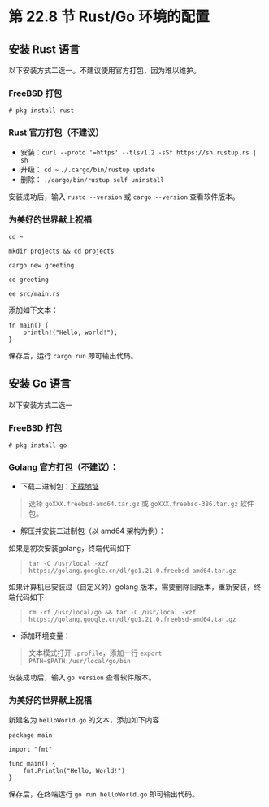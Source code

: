# 第 22.8 节 Rust/Go 环境的配置

## 安装 Rust 语言

以下安装方式二选一。不建议使用官方打包，因为难以维护。

### FreeBSD 打包

`# pkg install rust`

### Rust 官方打包（不建议）

- 安装：`curl --proto '=https' --tlsv1.2 -sSf https://sh.rustup.rs | sh`
- 升级： `cd ~` `./.cargo/bin/rustup update`
- 删除： `./cargo/bin/rustup self uninstall`

安装成功后，输入 `rustc --version` 或 `cargo --version` 查看软件版本。

### 为美好的世界献上祝福

`cd ~`

`mkdir projects && cd projects`

`cargo new greeting`

`cd greeting`

`ee src/main.rs`

添加如下文本：

```
fn main() {
    println!("Hello, world!");
}
```

保存后，运行 `cargo run` 即可输出代码。

## 安装 Go 语言

以下安装方式二选一

### FreeBSD 打包

`# pkg install go`

### Golang 官方打包（不建议）：

- 下载二进制包：[下载地址](https://golang.google.cn/dl/)

> 选择 `goXXX.freebsd-amd64.tar.gz` 或 `goXXX.freebsd-386.tar.gz` 软件包。

- 解压并安装二进制包（以 amd64 架构为例）：

如果是初次安装golang，终端代码如下

> `tar -C /usr/local -xzf https://golang.google.cn/dl/go1.21.0.freebsd-amd64.tar.gz`

如果计算机已安装过（自定义的）golang 版本，需要删除旧版本，重新安装，终端代码如下

> `rm -rf /usr/local/go && tar -C /usr/local -xzf https://golang.google.cn/dl/go1.21.0.freebsd-amd64.tar.gz`

- 添加环境变量：

> 文本模式打开 `.profile`，添加一行 `export PATH=$PATH:/usr/local/go/bin`

安装成功后，输入 `go version` 查看软件版本。

### 为美好的世界献上祝福

新建名为 `helloWorld.go` 的文本，添加如下内容：

```
package main

import "fmt"

func main() {
    fmt.Println("Hello, World!")
}
```

保存后，在终端运行 `go run helloWorld.go` 即可输出代码。
